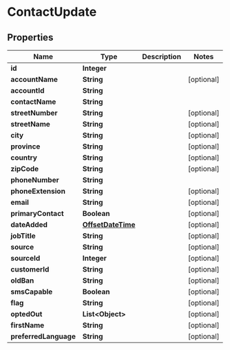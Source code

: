 # ContactUpdate

## Properties
Name | Type | Description | Notes
------------ | ------------- | ------------- | -------------
**id** | **Integer** |  | 
**accountName** | **String** |  |  [optional]
**accountId** | **String** |  | 
**contactName** | **String** |  | 
**streetNumber** | **String** |  |  [optional]
**streetName** | **String** |  |  [optional]
**city** | **String** |  |  [optional]
**province** | **String** |  |  [optional]
**country** | **String** |  |  [optional]
**zipCode** | **String** |  |  [optional]
**phoneNumber** | **String** |  | 
**phoneExtension** | **String** |  |  [optional]
**email** | **String** |  |  [optional]
**primaryContact** | **Boolean** |  |  [optional]
**dateAdded** | [**OffsetDateTime**](OffsetDateTime.md) |  |  [optional]
**jobTitle** | **String** |  |  [optional]
**source** | **String** |  |  [optional]
**sourceId** | **Integer** |  |  [optional]
**customerId** | **String** |  |  [optional]
**oldBan** | **String** |  |  [optional]
**smsCapable** | **Boolean** |  |  [optional]
**flag** | **String** |  |  [optional]
**optedOut** | **List&lt;Object&gt;** |  |  [optional]
**firstName** | **String** |  |  [optional]
**preferredLanguage** | **String** |  |  [optional]
